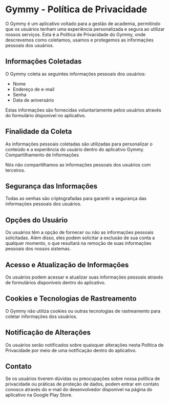 # Gymmy - Política de Privacidade

O Gymmy é um aplicativo voltado para a gestão de academia, permitindo que os usuários tenham uma experiência personalizada e segura ao utilizar nossos serviços. Esta é a Política de Privacidade do Gymmy, onde descrevemos como coletamos, usamos e protegemos as informações pessoais dos usuários.
## Informações Coletadas

O Gymmy coleta as seguintes informações pessoais dos usuários:

- Nome
- Endereço de e-mail
- Senha
- Data de aniversário

Estas informações são fornecidas voluntariamente pelos usuários através do formulário disponível no aplicativo.
## Finalidade da Coleta

As informações pessoais coletadas são utilizadas para personalizar o conteúdo e a experiência do usuário dentro do aplicativo Gymmy.
Compartilhamento de Informações

Nós não compartilhamos as informações pessoais dos usuários com terceiros.
## Segurança das Informações

Todas as senhas são criptografadas para garantir a segurança das informações pessoais dos usuários.
## Opções do Usuário

Os usuários têm a opção de fornecer ou não as informações pessoais solicitadas. Além disso, eles podem solicitar a exclusão de sua conta a qualquer momento, o que resultará na remoção de suas informações pessoais dos nossos sistemas.
## Acesso e Atualização de Informações

Os usuários podem acessar e atualizar suas informações pessoais através de formulários disponíveis dentro do aplicativo.
## Cookies e Tecnologias de Rastreamento

O Gymmy não utiliza cookies ou outras tecnologias de rastreamento para coletar informações dos usuários.
## Notificação de Alterações

Os usuários serão notificados sobre quaisquer alterações nesta Política de Privacidade por meio de uma notificação dentro do aplicativo.
## Contato

Se os usuários tiverem dúvidas ou preocupações sobre nossa política de privacidade ou práticas de proteção de dados, podem entrar em contato conosco através do e-mail do desenvolvedor disponível na página do aplicativo na Google Play Store.
